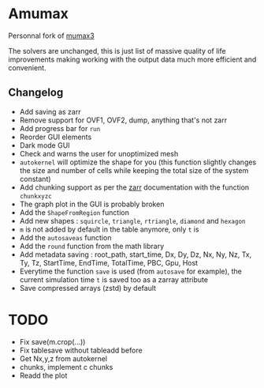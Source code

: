 # Amumax
Personnal fork of [mumax3](https://github.com/mumax/3)

The solvers are unchanged, this is just list of massive quality of life improvements making working with the output data much more efficient and convenient.

## Changelog
- Add saving as zarr
- Remove support for OVF1, OVF2, dump, anything that's not zarr
- Add progress bar for `run`
- Reorder GUI elements
- Dark mode GUI
- Check and warns the user for unoptimized mesh
- `autokernel` will optimize the shape for you (this function slightly changes the size and number of cells while keeping the total size of the system constant)
- Add chunking support as per the [zarr](https://zarr.readthedocs.io/en/stable/) documentation with the function `chunkxyzc`
- The graph plot in the GUI is probably broken
- Add the `ShapeFromRegion` function
- Add new shapes : `squircle`, `triangle`, `rtriangle`, `diamond` and `hexagon`
- `m` is not added by default in the table anymore, only `t` is
- Add the `autosaveas` function
- Add the `round` function from the math library
- Add metadata saving : root_path, start_time, Dx, Dy, Dz, Nx, Ny, Nz, Tx, Ty, Tz, StartTime, EndTime, TotalTime, PBC, Gpu, Host
- Everytime the function `save` is used (from `autosave` for example), the current simulation time `t` is saved too as a zarray attribute
- Save compressed arrays (zstd) by default

# TODO
 - Fix save(m.crop(...))
 - Fix tablesave without tableadd before
 - Get Nx,y,z from autokernel
 - chunks, implement c chunks
 - Readd the plot
